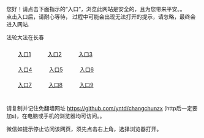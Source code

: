 您好！请点击下面指示的“入口”，浏览此网站是安全的，且为您带来平安。。 <br/>
点击入口后，请耐心等待， 过程中可能会出现无法打开的提示，请忽略，最终会进入网站. </br>

法轮大法在长春<br/>
<div style="padding:10px"><a style="margin:20px" target="_blank" href="https://d3prh5swc9u96c.cloudfront.net/2Qpsp?qzgng" id="ccLink1" rel="nofollow">入口1</a> <a target="_blank" style="margin:20px" href="https://d2s7mm4f6aa5wu.cloudfront.net/2Qpsp?efpxxkv" id="ccLink2" rel="nofollow">入口2</a> <a style="margin:20px" target="_blank" href="https://dxa0u80cp44p9.cloudfront.net/2Qpsp?bddmyu" id="ccLink3" rel="nofollow">入口3</a></div>

<div style="padding:10px" ><a style="margin:20px" target="_blank" href="https://d3prh5swc9u96c.cloudfront.net/2Qpsp?qzgng" id="ccLink4" rel="nofollow">入口4</a> <a style="margin:20px" href="https://d2s7mm4f6aa5wu.cloudfront.net/2Qpsp?efpxxkv" target="_blank" id="ccLink5" rel="nofollow">入口5</a> <a style="margin:20px" href="https://dxa0u80cp44p9.cloudfront.net/2Qpsp?bddmyu" target="_blank" id="ccLink6" rel="nofollow">入口6</a></div>

<div style="padding:10px"><a style="margin:20px" target="_blank" href="https://d3prh5swc9u96c.cloudfront.net/2Qpsp?qzgng" id="ccLink7" rel="nofollow">入口7</a> <a style="margin:20px" href="https://d2s7mm4f6aa5wu.cloudfront.net/2Qpsp?efpxxkv" target="_blank" id="ccLink8" rel="nofollow">入口8</a> <a style="margin:20px" target="_blank" href="https://dxa0u80cp44p9.cloudfront.net/2Qpsp?bddmyu" id="ccLink9" rel="nofollow">入口9</a></div>

<br/>



请复制并记住免翻墙网址 https://github.com/yntd/changchunzx (http后一定要加s)，在电脑或手机的浏览器均可访问。。<br/>

微信如提示停止访问该网页，须先点击右上角，选择浏览器打开。
